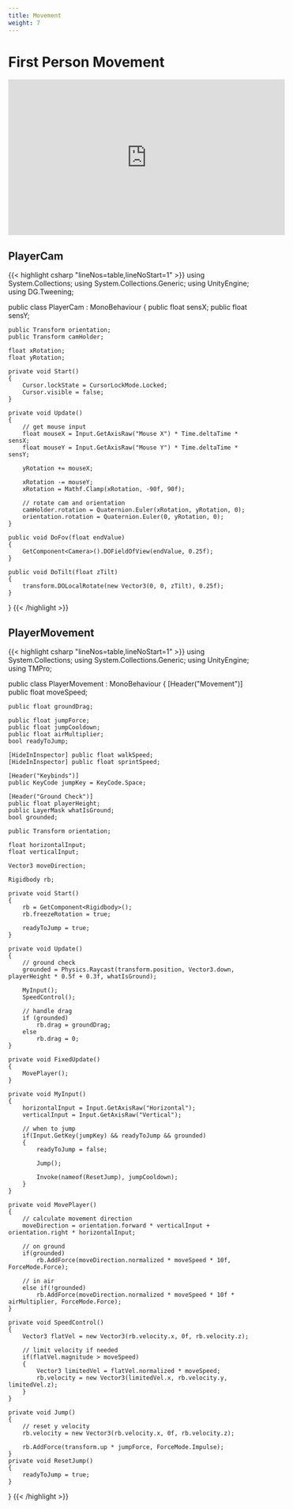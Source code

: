 ```yaml
---
title: Movement
weight: 7
---
```


# First Person Movement
<iframe width="560" height="315" src="https://www.youtube.com/embed/f473C43s8nE" title="YouTube video player" frameborder="0" allow="accelerometer; autoplay; clipboard-write; encrypted-media; gyroscope; picture-in-picture" allowfullscreen></iframe>

## PlayerCam
{{< highlight csharp "lineNos=table,lineNoStart=1" >}}
using System.Collections;
using System.Collections.Generic;
using UnityEngine;
using DG.Tweening;

public class PlayerCam : MonoBehaviour
{
    public float sensX;
    public float sensY;

    public Transform orientation;
    public Transform camHolder;

    float xRotation;
    float yRotation;

    private void Start()
    {
        Cursor.lockState = CursorLockMode.Locked;
        Cursor.visible = false;
    }

    private void Update()
    {
        // get mouse input
        float mouseX = Input.GetAxisRaw("Mouse X") * Time.deltaTime * sensX;
        float mouseY = Input.GetAxisRaw("Mouse Y") * Time.deltaTime * sensY;

        yRotation += mouseX;

        xRotation -= mouseY;
        xRotation = Mathf.Clamp(xRotation, -90f, 90f);

        // rotate cam and orientation
        camHolder.rotation = Quaternion.Euler(xRotation, yRotation, 0);
        orientation.rotation = Quaternion.Euler(0, yRotation, 0);
    }

    public void DoFov(float endValue)
    {
        GetComponent<Camera>().DOFieldOfView(endValue, 0.25f);
    }

    public void DoTilt(float zTilt)
    {
        transform.DOLocalRotate(new Vector3(0, 0, zTilt), 0.25f);
    }
}
{{< /highlight >}}

## PlayerMovement
{{< highlight csharp "lineNos=table,lineNoStart=1" >}}
using System.Collections;
using System.Collections.Generic;
using UnityEngine;
using TMPro;

public class PlayerMovement : MonoBehaviour
{
    [Header("Movement")]
    public float moveSpeed;

    public float groundDrag;

    public float jumpForce;
    public float jumpCooldown;
    public float airMultiplier;
    bool readyToJump;

    [HideInInspector] public float walkSpeed;
    [HideInInspector] public float sprintSpeed;

    [Header("Keybinds")]
    public KeyCode jumpKey = KeyCode.Space;

    [Header("Ground Check")]
    public float playerHeight;
    public LayerMask whatIsGround;
    bool grounded;

    public Transform orientation;

    float horizontalInput;
    float verticalInput;

    Vector3 moveDirection;

    Rigidbody rb;

    private void Start()
    {
        rb = GetComponent<Rigidbody>();
        rb.freezeRotation = true;

        readyToJump = true;
    }

    private void Update()
    {
        // ground check
        grounded = Physics.Raycast(transform.position, Vector3.down, playerHeight * 0.5f + 0.3f, whatIsGround);

        MyInput();
        SpeedControl();

        // handle drag
        if (grounded)
            rb.drag = groundDrag;
        else
            rb.drag = 0;
    }

    private void FixedUpdate()
    {
        MovePlayer();
    }

    private void MyInput()
    {
        horizontalInput = Input.GetAxisRaw("Horizontal");
        verticalInput = Input.GetAxisRaw("Vertical");

        // when to jump
        if(Input.GetKey(jumpKey) && readyToJump && grounded)
        {
            readyToJump = false;

            Jump();

            Invoke(nameof(ResetJump), jumpCooldown);
        }
    }

    private void MovePlayer()
    {
        // calculate movement direction
        moveDirection = orientation.forward * verticalInput + orientation.right * horizontalInput;

        // on ground
        if(grounded)
            rb.AddForce(moveDirection.normalized * moveSpeed * 10f, ForceMode.Force);

        // in air
        else if(!grounded)
            rb.AddForce(moveDirection.normalized * moveSpeed * 10f * airMultiplier, ForceMode.Force);
    }

    private void SpeedControl()
    {
        Vector3 flatVel = new Vector3(rb.velocity.x, 0f, rb.velocity.z);

        // limit velocity if needed
        if(flatVel.magnitude > moveSpeed)
        {
            Vector3 limitedVel = flatVel.normalized * moveSpeed;
            rb.velocity = new Vector3(limitedVel.x, rb.velocity.y, limitedVel.z);
        }
    }

    private void Jump()
    {
        // reset y velocity
        rb.velocity = new Vector3(rb.velocity.x, 0f, rb.velocity.z);

        rb.AddForce(transform.up * jumpForce, ForceMode.Impulse);
    }
    private void ResetJump()
    {
        readyToJump = true;
    }
}
{{< /highlight >}}